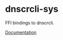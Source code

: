 # dnscrcli-sys #
FFI bindings to dnscrcli.

[Documentation](https://retep998.github.io/doc/dnscrcli-sys/)
